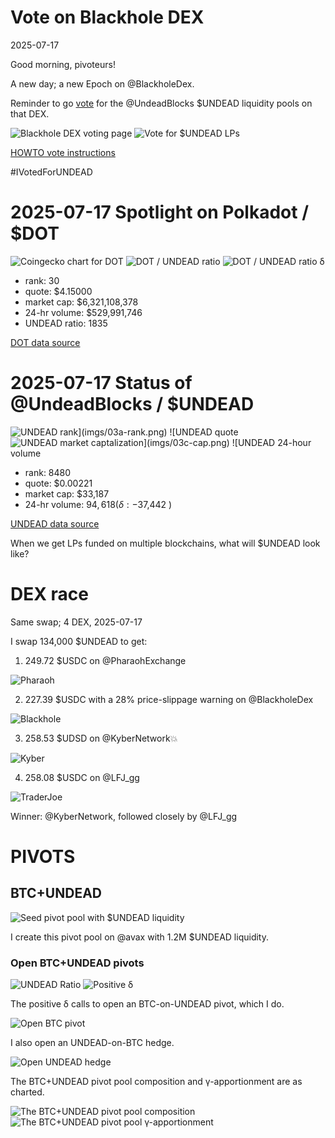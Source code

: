 # Vote on Blackhole DEX

2025-07-17

Good morning, pivoteurs!

A new day; a new Epoch on @BlackholeDex.

Reminder to go [vote](https://blackhole.xyz/vote) for the @UndeadBlocks $UNDEAD liquidity pools on that DEX.

![Blackhole DEX voting page](imgs/01a-vote.png)
![Vote for $UNDEAD LPs](imgs/01b-voted.png)

[HOWTO vote instructions](https://x.com/pivocateur/status/1945637734682341791)

#IVotedForUNDEAD 
# 2025-07-17 Spotlight on Polkadot / $DOT 

![Coingecko chart for DOT](imgs/02a-dot.png) 
![DOT / UNDEAD ratio](imgs/02b-ratio.png) 
![DOT / UNDEAD ratio δ](imgs/02c-delta.png) 


* rank: 30 
* quote: $4.15000 
* market cap: $6,321,108,378 
* 24-hr volume: $529,991,746 
* UNDEAD ratio: 1835 

[DOT data source](https://www.coingecko.com/en/coins/polkadot) 

# 2025-07-17 Status of @UndeadBlocks / $UNDEAD 

![$UNDEAD rank](imgs/03a-rank.png) 
![$UNDEAD quote](imgs/03b-quote.png) 
![$UNDEAD market captalization](imgs/03c-cap.png) 
![$UNDEAD 24-hour volume](imgs/03d-vol.png) 

* rank: 8480 
* quote: $0.00221 
* market cap: $33,187 
* 24-hr volume: $94,618 (δ: -$37,442 ) 


[UNDEAD data source](https://www.coingecko.com/en/coins/undead-blocks) 



When we get LPs funded on multiple blockchains, what will $UNDEAD look like? 

# DEX race

Same swap; 4 DEX, 2025-07-17

I swap 134,000 $UNDEAD to get:

1. 249.72 $USDC on @PharaohExchange

![Pharaoh](imgs/05a-pharaoh-dex.png)

2. 227.39 $USDC with a 28% price-slippage warning on @BlackholeDex

![Blackhole](imgs/05b-blackhole-dex.png)

3. 258.53 $UDSD on @KyberNetwork💥

![Kyber](imgs/05c-kyber-dex.png)

4. 258.08 $USDC on @LFJ_gg

![TraderJoe](imgs/05d-lfj-dex.png)

Winner: @KyberNetwork, followed closely by @LFJ_gg 

# PIVOTS 

## BTC+UNDEAD 

![Seed pivot pool with $UNDEAD liquidity](imgs/04-seed-pool.png) 

I create this pivot pool on @avax with 1.2M $UNDEAD liquidity. 

### Open BTC+UNDEAD pivots 

![UNDEAD Ratio](imgs/06a-ratio.png) 
![Positive δ](imgs/06b-delta.png) 

The positive δ calls to open an BTC-on-UNDEAD pivot, which I do. 

![Open BTC pivot](imgs/06c-open-btc-pivot.png) 

I also open an UNDEAD-on-BTC hedge. 

![Open UNDEAD hedge](imgs/06d-open-undead-hedge.png) 

The BTC+UNDEAD pivot pool composition and γ-apportionment are as charted. 

![The BTC+UNDEAD pivot pool composition](imgs/07a-comp.png) 
![The BTC+UNDEAD pivot pool γ-apportionment](imgs/07b-apport.png) 
